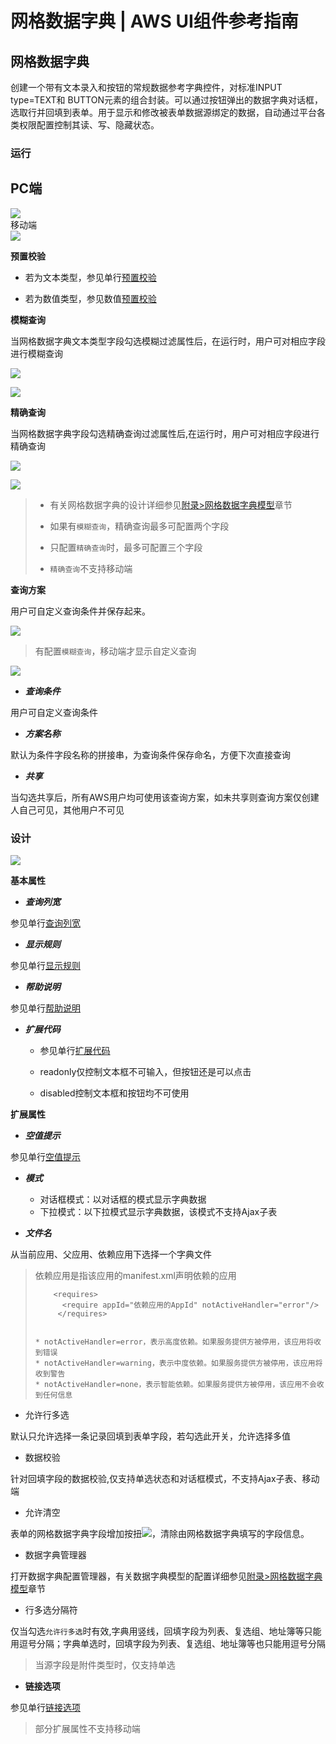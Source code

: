 # 网格数据字典 | AWS UI组件参考指南

## 网格数据字典

创建一个带有文本录入和按钮的常规数据参考字典控件，对标准INPUT type=TEXT和 BUTTON元素的组合封装。可以通过按钮弹出的数据字典对话框，选取行并回填到表单。用于显示和修改被表单数据源绑定的数据，自动通过平台各类权限配置控制其读、写、隐藏状态。

### 运行

PC端  
---  
![](https://docs.awspaas.com/reference-guide/aws-paas-ui-reference-guide/list/griddictionaryR1.png)  
移动端  
![](https://docs.awspaas.com/reference-guide/aws-paas-ui-reference-guide/list/griddictionaryR1_m.png)  
  
**预置校验**

  * 若为文本类型，参见单行[预置校验](<text.html#check>)

  * 若为数值类型，参见数值[预置校验](<number.html#check>)

**模糊查询**

当网格数据字典文本类型字段勾选模糊过滤属性后，在运行时，用户可对相应字段进行模糊查询

![](https://docs.awspaas.com/reference-guide/aws-paas-ui-reference-guide/list/griddictionaryD5.png)

![](https://docs.awspaas.com/reference-guide/aws-paas-ui-reference-guide/list/griddictionaryR4.png)

**精确查询**

当网格数据字典字段勾选精确查询过滤属性后,在运行时，用户可对相应字段进行精确查询

![](https://docs.awspaas.com/reference-guide/aws-paas-ui-reference-guide/list/griddictionaryD5.1.png)

![](https://docs.awspaas.com/reference-guide/aws-paas-ui-reference-guide/list/griddictionaryR4.1.png)

>   * 有关网格数据字典的设计详细参见[附录>网格数据字典模型](<../appendix/dgriddictionary.html>)章节  
> 
>   * 如果有`模糊查询`，精确查询最多可配置两个字段
>   * 只配置`精确查询`时，最多可配置三个字段
>   * `精确查询`不支持移动端
> 

**查询方案**

用户可自定义查询条件并保存起来。

![](https://docs.awspaas.com/reference-guide/aws-paas-ui-reference-guide/list/griddictionaryR2.gif)

> 有配置`模糊查询`，移动端才显示自定义查询

![](https://docs.awspaas.com/reference-guide/aws-paas-ui-reference-guide/list/griddictionaryR2.1.png)

  * **_查询条件_**

用户可自定义查询条件

  * **_方案名称_**

默认为条件字段名称的拼接串，为查询条件保存命名，方便下次直接查询

  * **_共享_**

当勾选共享后，所有AWS用户均可使用该查询方案，如未共享则查询方案仅创建人自己可见，其他用户不可见

### 设计

![](https://docs.awspaas.com/reference-guide/aws-paas-ui-reference-guide/list/griddictionaryD1.png)

**基本属性**

  * **_查询列宽_**

参见单行[查询列宽](<text.html#searchwidth>)

  * **_显示规则_**

参见单行[显示规则](<text.html#displayrule>)

  * **_帮助说明_**

参见单行[帮助说明](<text.html#tooltip>)

  * **_扩展代码_**

    * 参见单行[扩展代码](<text.html#componentExtendCode>)

    * readonly仅控制文本框不可输入，但按钮还是可以点击

    * disabled控制文本框和按钮均不可使用

**扩展属性**

  * **_空值提示_**

参见单行[空值提示](<text.html#nulltip>)

  * **_模式_**

    * 对话框模式：以对话框的模式显示字典数据
    * 下拉模式：以下拉模式显示字典数据，该模式不支持Ajax子表

  * **_文件名_**

从当前应用、父应用、依赖应用下选择一个字典文件

> 依赖应用是指该应用的manifest.xml声明依赖的应用
>         
>         <requires>
>           <require appId="依赖应用的AppId" notActiveHandler="error"/>
>          </requires>
>         
> 
>     * notActiveHandler=error，表示高度依赖。如果服务提供方被停用，该应用将收到错误
>     * notActiveHandler=warning，表示中度依赖。如果服务提供方被停用，该应用将收到警告
>     * notActiveHandler=none，表示智能依赖。如果服务提供方被停用，该应用不会收到任何信息

  * 允许行多选

默认只允许选择一条记录回填到表单字段，若勾选此开关，允许选择多值

  * 数据校验

针对回填字段的数据校验,仅支持单选状态和对话框模式，不支持Ajax子表、移动端

  * 允许清空

表单的网格数据字典字段增加按扭![](https://docs.awspaas.com/reference-guide/aws-paas-ui-reference-guide/list/griddictionaryD4.png)，清除由网格数据字典填写的字段信息。

  * 数据字典管理器

打开数据字典配置管理器，有关数据字典模型的配置详细参见[附录>网格数据字典模型](<../appendix/dgriddictionary.html>)章节

  * 行多选分隔符

仅当勾选`允许行多选`时有效,字典用竖线，回填字段为列表、复选组、地址簿等只能用逗号分隔；字典单选时，回填字段为列表、复选组、地址簿等也只能用逗号分隔

> 当源字段是附件类型时，仅支持单选

  * **链接选项**

参见单行[链接选项](<text.html#link>)

> 部分扩展属性不支持移动端